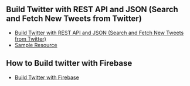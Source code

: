 
## Build Twitter with REST API and JSON (Search and Fetch New Tweets from Twitter)

* [Build Twitter with REST API and JSON (Search and Fetch New Tweets from Twitter)](https://www.youtube.com/watch?v=pRmaafIgIjA)
* [Sample Resource](https://ductran.co/p/twitter-client)

## How to Build twitter with Firebase

* [Build Twitter with Firebase](https://www.ductran.co/p/twitter)


